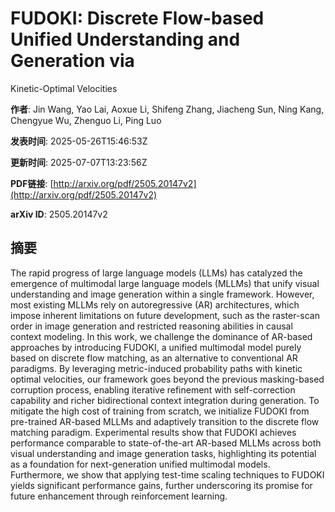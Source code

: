 # FUDOKI: Discrete Flow-based Unified Understanding and Generation via
  Kinetic-Optimal Velocities

**作者**: Jin Wang, Yao Lai, Aoxue Li, Shifeng Zhang, Jiacheng Sun, Ning Kang, Chengyue Wu, Zhenguo Li, Ping Luo

**发表时间**: 2025-05-26T15:46:53Z

**更新时间**: 2025-07-07T13:23:56Z

**PDF链接**: [http://arxiv.org/pdf/2505.20147v2](http://arxiv.org/pdf/2505.20147v2)

**arXiv ID**: 2505.20147v2

## 摘要

The rapid progress of large language models (LLMs) has catalyzed the
emergence of multimodal large language models (MLLMs) that unify visual
understanding and image generation within a single framework. However, most
existing MLLMs rely on autoregressive (AR) architectures, which impose inherent
limitations on future development, such as the raster-scan order in image
generation and restricted reasoning abilities in causal context modeling. In
this work, we challenge the dominance of AR-based approaches by introducing
FUDOKI, a unified multimodal model purely based on discrete flow matching, as
an alternative to conventional AR paradigms. By leveraging metric-induced
probability paths with kinetic optimal velocities, our framework goes beyond
the previous masking-based corruption process, enabling iterative refinement
with self-correction capability and richer bidirectional context integration
during generation. To mitigate the high cost of training from scratch, we
initialize FUDOKI from pre-trained AR-based MLLMs and adaptively transition to
the discrete flow matching paradigm. Experimental results show that FUDOKI
achieves performance comparable to state-of-the-art AR-based MLLMs across both
visual understanding and image generation tasks, highlighting its potential as
a foundation for next-generation unified multimodal models. Furthermore, we
show that applying test-time scaling techniques to FUDOKI yields significant
performance gains, further underscoring its promise for future enhancement
through reinforcement learning.
